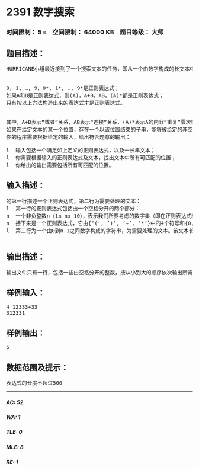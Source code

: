 # 2391 数字搜索   
### 时间限制： 5 s&nbsp;&nbsp;&nbsp;&nbsp;空间限制： 64000 KB&nbsp;&nbsp;&nbsp;&nbsp;题目等级： 大师  
## 题目描述：  

<pre>
HURRICANE小组最近接到了一个搜索文本的任务，即从一个由数字构成的长文本中，匹配满足指定条件的子串。搜索的条件采用形如‘(0+10*1)*10*’这样的正则表达式来描述。其中正则表达式的归纳定义如下：
 

0, 1, …, 9，0*, 1*, …, 9*是正则表达式；
如果A和B是正则表达式，则(A)，A+B，AB，(A)*都是正则表达式；
只有按以上方法构造出来的表达式才是正则表达式。

 
其中，A+B表示“或者”关系，AB表示“连接”关系，(A)*表示A的内容“重复”零次或者多次。比如正则表达式(12+3)(4+5)6*，就可以匹配以124，125，34，35之一开头，之后接零0个或任意多个6的字符串（例如字符串12566）。正则表达式(1+0)*可以匹配所有由0和1构成的字符串，或者是空串。如果一个正则表达式不能匹配空串，则称它是非空的。本题考虑的都是非空正则表达式。
如果在给定文本的某一个位置，存在一个以该位置结束的子串，能够被给定的非空正则表达式匹配，则称该位置是可匹配的。现在HURRICANE小组接到的任务就是找出所有可匹配的位置。你能帮助他们完成这个任务么？
你的程序需要根据给定的输入，给出符合题意的输出：
 
l  输入包括一个满足如上定义的正则表达式，以及一长串文本；
l  你需要根据输入的正则表达式及文本，找出文本中所有可匹配的位置；
l  你给出的输出需要包括所有可匹配的位置。
</pre>
  
  
## 输入描述：  

<pre>
的第一行描述一个正则表达式，第二行为需要处理的文本：
l  第一行的正则表达式包括由一个空格分开的两个部分：
n  一个非负整数n（1≤ n≤ 10），表示我们所要考虑的数字集（即在正则表达式和文本中所出现的数字）是0, 1, …, n–1。
n  接下来是一个正则表达式，它由{‘(‘, ’)’, ’+’, ’*’}中的4个符号和{0, …, n–1}中的数字构成，表达式的长度不超过500个字符。
l  第二行为一个由0到n-1之间数字构成的字符串，为需要处理的文本。该文本长度不超过10,000,000个字符。
 
</pre>
  
  
## 输出描述：  

<pre>
输出文件只有一行，包括一些由空格分开的整数，按从小到大的顺序依次输出所需处理的文本中每一个可匹配的位置。
</pre>
  
  
## 样例输入：  

<pre>
4 12333+33
312331
</pre>
  
  
## 样例输出：  

<pre>
5
</pre>
  
  
## 数据范围及提示：  

<pre>
表达式的长度不超过500
</pre>
  
  
***  

##### AC: 52  
##### WA: 1  
##### TLE: 0  
##### MLE: 8  
##### RE: 1  

